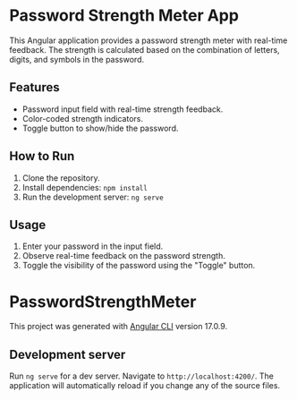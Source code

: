 # Password Strength Meter App

This Angular application provides a password strength meter with real-time feedback. The strength is calculated based on the combination of letters, digits, and symbols in the password.

## Features

- Password input field with real-time strength feedback.
- Color-coded strength indicators.
- Toggle button to show/hide the password.

## How to Run

1. Clone the repository.
2. Install dependencies: `npm install`
3. Run the development server: `ng serve`

## Usage

1. Enter your password in the input field.
2. Observe real-time feedback on the password strength.
3. Toggle the visibility of the password using the "Toggle" button.


# PasswordStrengthMeter

This project was generated with [Angular CLI](https://github.com/angular/angular-cli) version 17.0.9.

## Development server

Run `ng serve` for a dev server. Navigate to `http://localhost:4200/`. The application will automatically reload if you change any of the source files.